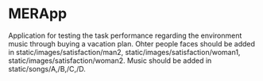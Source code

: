 # MERApp
Application for testing the task performance regarding the environment music through buying a vacation plan.
Ohter people faces should be added in static/images/satisfaction/man2, static/images/satisfaction/woman1, static/images/satisfaction/woman2.
Music should be added in static/songs/A,/B,/C,/D.
